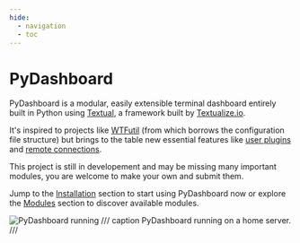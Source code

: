 ```yaml
---
hide:
  - navigation
  - toc
---
```


# PyDashboard

PyDashboard is a modular, easily extensible terminal dashboard entirely built in Python using [Textual](https://textual.textualize.io),
a framework built by [Textualize.io](https://www.textualize.io/).

It's inspired to projects like [WTFutil](https://wtfutil.com) (from which borrows the configuration file structure) 
but brings to the table new essential features like [user plugins](advanced/plugins.md) and [remote connections](advanced/remote_connection.md).

This project is still in developement and may be missing many important modules, you are welcome to make your own
and submit them.

Jump to the [Installation](getting_started.md) section to start using PyDashboard now or explore the [Modules](modules/apcupsd.md)
section to discover available modules.

![PyDashboard running](images/pydashboard_demo.png)
/// caption
PyDashboard running on a home server.
///